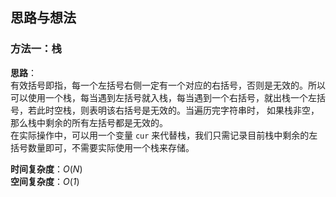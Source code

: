 ## 思路与想法
### 方法一：栈
**思路**：  
有效括号即指，每一个左括号右侧一定有一个对应的右括号，否则是无效的。所以可以使用一个栈，每当遇到左括号就入栈，每当遇到一个右括号，就出栈一个左括号，若此时空栈，则表明该右括号是无效的。当遍历完字符串时，
如果栈非空，那么栈中剩余的所有左括号都是无效的。  
在实际操作中，可以用一个变量 `cur` 来代替栈，我们只需记录目前栈中剩余的左括号数量即可，不需要实际使用一个栈来存储。


**时间复杂度**：*O*(*N*)  
**空间复杂度**：*O*(*1*)
